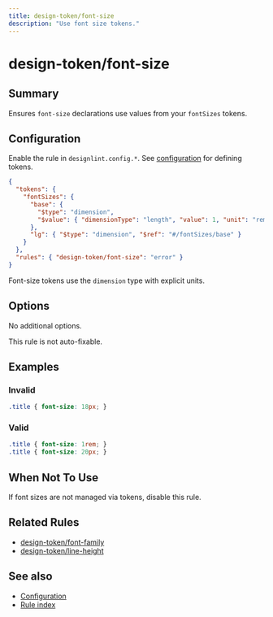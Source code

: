 ```yaml
---
title: design-token/font-size
description: "Use font size tokens."
---
```


# design-token/font-size

## Summary
Ensures `font-size` declarations use values from your `fontSizes` tokens.

## Configuration
Enable the rule in `designlint.config.*`. See [configuration](../../configuration.md) for defining tokens.

```json
{
  "tokens": {
    "fontSizes": {
      "base": {
        "$type": "dimension",
        "$value": { "dimensionType": "length", "value": 1, "unit": "rem" }
      },
      "lg": { "$type": "dimension", "$ref": "#/fontSizes/base" }
    }
  },
  "rules": { "design-token/font-size": "error" }
}
```

Font-size tokens use the `dimension` type with explicit units.

## Options
No additional options.

This rule is not auto-fixable.

## Examples

### Invalid

```css
.title { font-size: 18px; }
```

### Valid

```css
.title { font-size: 1rem; }
.title { font-size: 20px; }
```

## When Not To Use
If font sizes are not managed via tokens, disable this rule.

## Related Rules
- [design-token/font-family](./font-family.md)
- [design-token/line-height](./line-height.md)

## See also
- [Configuration](../../configuration.md)
- [Rule index](../index.md)
